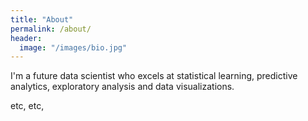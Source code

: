 ```yaml
---
title: "About"
permalink: /about/
header:
  image: "/images/bio.jpg"
---
```


I'm a future data scientist who excels at statistical learning, predictive analytics, exploratory analysis and data visualizations.

etc, etc,
